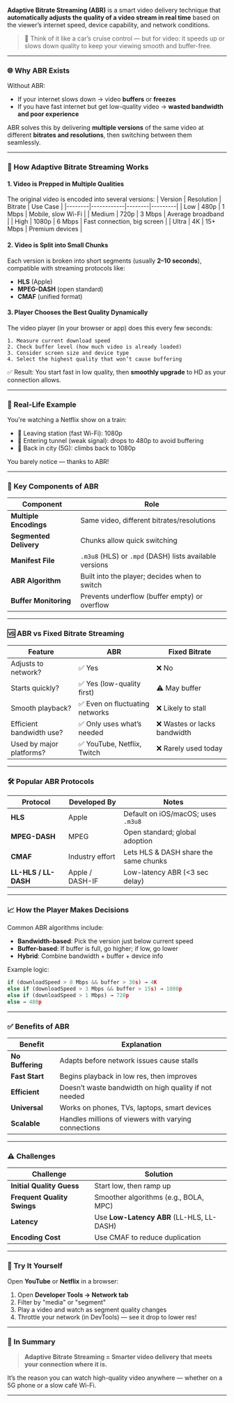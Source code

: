 **Adaptive Bitrate Streaming (ABR)** is a smart video delivery technique that **automatically adjusts the quality of a video stream in real time** based on the viewer’s internet speed, device capability, and network conditions.

> 🎯 Think of it like a car’s cruise control — but for video: it speeds up or slows down quality to keep your viewing smooth and buffer-free.

---

### 🌐 Why ABR Exists

Without ABR:

- If your internet slows down → video **buffers** or **freezes**
- If you have fast internet but get low-quality video → **wasted bandwidth and poor experience**

ABR solves this by delivering **multiple versions** of the same video at different **bitrates and resolutions**, then switching between them seamlessly.

---

### 🔁 How Adaptive Bitrate Streaming Works

#### 1. **Video is Prepped in Multiple Qualities**

The original video is encoded into several versions:
| Version | Resolution | Bitrate | Use Case |
|--------|------------|--------|---------|
| Low | 480p | 1 Mbps | Mobile, slow Wi-Fi |
| Medium | 720p | 3 Mbps | Average broadband |
| High | 1080p | 6 Mbps | Fast connection, big screen |
| Ultra | 4K | 15+ Mbps | Premium devices |

#### 2. **Video is Split into Small Chunks**

Each version is broken into short segments (usually **2–10 seconds**), compatible with streaming protocols like:

- **HLS** (Apple)
- **MPEG-DASH** (open standard)
- **CMAF** (unified format)

#### 3. **Player Chooses the Best Quality Dynamically**

The video player (in your browser or app) does this every few seconds:

```plaintext
1. Measure current download speed
2. Check buffer level (how much video is already loaded)
3. Consider screen size and device type
4. Select the highest quality that won’t cause buffering
```

✅ Result: You start fast in low quality, then **smoothly upgrade** to HD as your connection allows.

---

### 🎥 Real-Life Example

You're watching a Netflix show on a train:

- 🚆 Leaving station (fast Wi-Fi): 1080p
- 🚆 Entering tunnel (weak signal): drops to 480p to avoid buffering
- 🚆 Back in city (5G): climbs back to 1080p

You barely notice — thanks to ABR!

---

### 🧩 Key Components of ABR

| Component              | Role                                                    |
| ---------------------- | ------------------------------------------------------- |
| **Multiple Encodings** | Same video, different bitrates/resolutions              |
| **Segmented Delivery** | Chunks allow quick switching                            |
| **Manifest File**      | `.m3u8` (HLS) or `.mpd` (DASH) lists available versions |
| **ABR Algorithm**      | Built into the player; decides when to switch           |
| **Buffer Monitoring**  | Prevents underflow (buffer empty) or overflow           |

---

### 🆚 ABR vs Fixed Bitrate Streaming

| Feature                  | ABR                             | Fixed Bitrate                |
| ------------------------ | ------------------------------- | ---------------------------- |
| Adjusts to network?      | ✅ Yes                          | ❌ No                        |
| Starts quickly?          | ✅ Yes (low-quality first)      | ⚠️ May buffer                |
| Smooth playback?         | ✅ Even on fluctuating networks | ❌ Likely to stall           |
| Efficient bandwidth use? | ✅ Only uses what’s needed      | ❌ Wastes or lacks bandwidth |
| Used by major platforms? | ✅ YouTube, Netflix, Twitch     | ❌ Rarely used today         |

---

### 🛠️ Popular ABR Protocols

| Protocol             | Developed By    | Notes                                 |
| -------------------- | --------------- | ------------------------------------- |
| **HLS**              | Apple           | Default on iOS/macOS; uses `.m3u8`    |
| **MPEG-DASH**        | MPEG            | Open standard; global adoption        |
| **CMAF**             | Industry effort | Lets HLS & DASH share the same chunks |
| **LL-HLS / LL-DASH** | Apple / DASH-IF | Low-latency ABR (<3 sec delay)        |

---

### 📈 How the Player Makes Decisions

Common ABR algorithms include:

- **Bandwidth-based**: Pick the version just below current speed
- **Buffer-based**: If buffer is full, go higher; if low, go lower
- **Hybrid**: Combine bandwidth + buffer + device info

Example logic:

```js
if (downloadSpeed > 8 Mbps && buffer > 30s) → 4K
else if (downloadSpeed > 3 Mbps && buffer > 15s) → 1080p
else if (downloadSpeed > 1 Mbps) → 720p
else → 480p
```

---

### ✅ Benefits of ABR

| Benefit          | Explanation                                           |
| ---------------- | ----------------------------------------------------- |
| **No Buffering** | Adapts before network issues cause stalls             |
| **Fast Start**   | Begins playback in low res, then improves             |
| **Efficient**    | Doesn’t waste bandwidth on high quality if not needed |
| **Universal**    | Works on phones, TVs, laptops, smart devices          |
| **Scalable**     | Handles millions of viewers with varying connections  |

---

### ⚠️ Challenges

| Challenge                   | Solution                                  |
| --------------------------- | ----------------------------------------- |
| **Initial Quality Guess**   | Start low, then ramp up                   |
| **Frequent Quality Swings** | Smoother algorithms (e.g., BOLA, MPC)     |
| **Latency**                 | Use **Low-Latency ABR** (LL-HLS, LL-DASH) |
| **Encoding Cost**           | Use CMAF to reduce duplication            |

---

### 🧪 Try It Yourself

Open **YouTube** or **Netflix** in a browser:

1. Open **Developer Tools → Network tab**
2. Filter by "media" or "segment"
3. Play a video and watch as segment quality changes
4. Throttle your network (in DevTools) — see it drop to lower res!

---

### 🧠 In Summary

> **Adaptive Bitrate Streaming = Smarter video delivery that meets your connection where it is.**

It’s the reason you can watch high-quality video anywhere — whether on a 5G phone or a slow café Wi-Fi.

---
